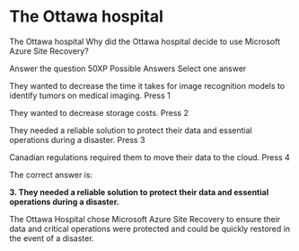 # The Ottawa hospital

The Ottawa hospital
Why did the Ottawa hospital decide to use Microsoft Azure Site Recovery?

Answer the question
50XP
Possible Answers
Select one answer

They wanted to decrease the time it takes for image recognition models to identify tumors on medical imaging.
Press
1

They wanted to decrease storage costs.
Press
2

They needed a reliable solution to protect their data and essential operations during a disaster.
Press
3

Canadian regulations required them to move their data to the cloud.
Press
4

The correct answer is:

**3. They needed a reliable solution to protect their data and essential operations during a disaster.**

The Ottawa Hospital chose Microsoft Azure Site Recovery to ensure their data and critical operations were protected and could be quickly restored in the event of a disaster.

